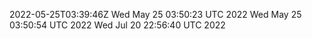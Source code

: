 2022-05-25T03:39:46Z
Wed May 25 03:50:23 UTC 2022
Wed May 25 03:50:54 UTC 2022
Wed Jul 20 22:56:40 UTC 2022
